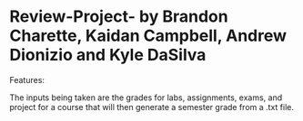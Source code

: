 # Review-Project- by Brandon Charette, Kaidan Campbell, Andrew Dionizio and Kyle DaSilva 


Features:

The inputs being taken are the grades for labs, assignments, exams, and project for a course that will then generate a semester grade from a .txt file.
